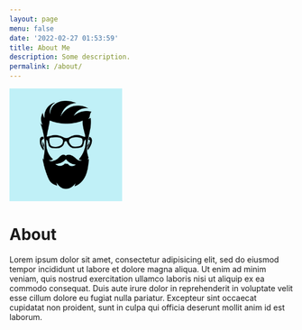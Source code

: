 ```yaml
---
layout: page
menu: false
date: '2022-02-27 01:53:59'
title: About Me
description: Some description.
permalink: /about/
---
```


<img class="img-rounded" src="/assets/img/uploads/profile.png" alt="Morbeus" width="200">

# About

Lorem ipsum dolor sit amet, consectetur adipisicing elit, sed do eiusmod
tempor incididunt ut labore et dolore magna aliqua. Ut enim ad minim veniam,
quis nostrud exercitation ullamco laboris nisi ut aliquip ex ea commodo
consequat. Duis aute irure dolor in reprehenderit in voluptate velit esse
cillum dolore eu fugiat nulla pariatur. Excepteur sint occaecat cupidatat non
proident, sunt in culpa qui officia deserunt mollit anim id est laborum.
